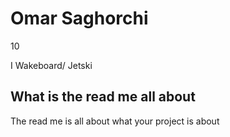 # Omar Saghorchi

10

I Wakeboard/ Jetski

## What is the read me all about

The read me is all about what your project is about

